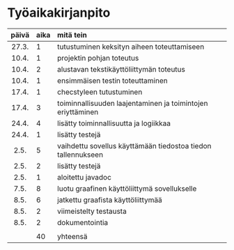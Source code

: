 # Työaikakirjanpito

| päivä | aika | mitä tein |
| :----: | :----- | :----- |
| 27.3. | 1 | tutustuminen keksityn aiheen toteuttamiseen |
| 10.4. | 1 | projektin pohjan toteutus |
| 10.4. | 2 | alustavan tekstikäyttöliittymän toteutus |
| 10.4. | 1 | ensimmäisen testin toteuttaminen |
| 17.4. | 1 | checstyleen tutustuminen |
| 17.4. | 3 | toiminnallisuuden laajentaminen ja toimintojen eriyttäminen |
| 24.4. | 4 | lisätty toiminnallisuutta ja logiikkaa |
| 24.4. | 1 | lisätty testejä |
| 2.5. | 5 | vaihdettu sovellus käyttämään tiedostoa tiedon tallennukseen |
| 2.5. | 2 | lisätty testejä |
| 2.5. | 1 | aloitettu javadoc |
| 7.5. | 8 | luotu graafinen käyttöliittymä sovellukselle |
| 8.5. | 6 | jatkettu graafista käyttöliittymää |
| 8.5. | 2 | viimeistelty testausta |
| 8.5. | 2 | dokumentointia |
| | | |
| | 40 | yhteensä|
